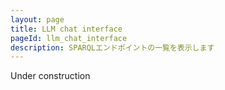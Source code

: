 ```yaml
---
layout: page
title: LLM chat interface
pageId: llm_chat_interface
description: SPARQLエンドポイントの一覧を表示します
---
```


<div class="under-construction">
  <span>Under construction</span>
</div>
